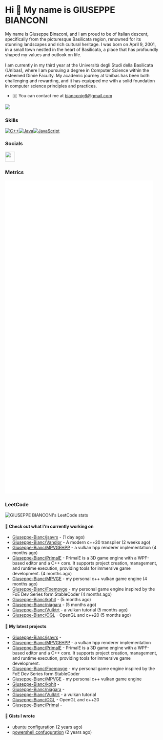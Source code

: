 Hi 👋 My name is GIUSEPPE BIANCONI
==================================

My name is Giuseppe Binaconi, and I am proud to be of Italian descent, specifically from the picturesque Basilicata region, renowned for its stunning landscapes and rich cultural heritage. I was born on April 9, 2001, in a small town nestled in the heart of Basilicata, a place that has profoundly shaped my values and outlook on life.<br><br>I am currently in my third year at the Università degli Studi della Basilicata (Unibas), where I am pursuing a degree in Computer Science within the esteemed Dimie Faculty. My academic journey at Unibas has been both challenging and rewarding, and it has equipped me with a solid foundation in computer science principles and practices.

* ✉️  You can contact me at [bianconig6@gmail.com](mailto:bianconig6@gmail.com)

<a href="https://www.github.com/Giuseppe-Bianc" target="_blank" rel="noreferrer"><img
src="https://img.shields.io/github/followers/Giuseppe-Bianc?logo=github&style=for-the-badge&color=0891b2&labelColor=1c1917" /></a>

### Skills

<p align="left">
<a href="https://docs.microsoft.com/en-us/cpp/?view=msvc-170" target="_blank" rel="noreferrer"><img src="https://raw.githubusercontent.com/danielcranney/readme-generator/main/public/icons/skills/cplusplus-colored.svg" width="36" height="36" alt="C++" /></a><a href="https://www.oracle.com/java/" target="_blank" rel="noreferrer"><img src="https://raw.githubusercontent.com/danielcranney/readme-generator/main/public/icons/skills/java-colored.svg" width="36" height="36" alt="Java" /></a><a href="https://developer.mozilla.org/en-US/docs/Web/JavaScript" target="_blank" rel="noreferrer"><img src="https://raw.githubusercontent.com/danielcranney/readme-generator/main/public/icons/skills/javascript-colored.svg" width="36" height="36" alt="JavaScript" /></a>
</p>

### Socials

<p align="left"> <a href="https://www.github.com/Giuseppe-Bianc" target="_blank" rel="noreferrer"> <picture> <source media="(prefers-color-scheme: dark)" srcset="https://raw.githubusercontent.com/danielcranney/readme-generator/main/public/icons/socials/github-dark.svg" /> <source media="(prefers-color-scheme: light)" srcset="https://raw.githubusercontent.com/danielcranney/readme-generator/main/public/icons/socials/github.svg" /> <img src="https://raw.githubusercontent.com/danielcranney/readme-generator/main/public/icons/socials/github.svg" width="32" height="32" /> </picture> </a></p>

### Metrics
![Metrics](/github-metrics.svg)

### LeetCode

![GIUSEPPE BIANCONI's LeetCode stats](https://leetcode-badge-sage.vercel.app/badge/Giuseppe-Bianc?theme=neutral)


#### 👷 Check out what I'm currently working on

- [Giuseppe-Bianc/jsavrs](https://github.com/Giuseppe-Bianc/jsavrs) -  (1 day ago)
- [Giuseppe-Bianc/Vandior](https://github.com/Giuseppe-Bianc/Vandior) - A modern c&#43;&#43;20 transpiler (2 weeks ago)
- [Giuseppe-Bianc/MPVGEHPP](https://github.com/Giuseppe-Bianc/MPVGEHPP) - a vulkan  hpp  renderer implementation (4 months ago)
- [Giuseppe-Bianc/PrimalE](https://github.com/Giuseppe-Bianc/PrimalE) - PrimalE is a 3D game engine with a WPF-based editor and a C&#43;&#43; core. It supports project creation, management, and runtime execution, providing tools for immersive game development. (4 months ago)
- [Giuseppe-Bianc/MPVGE](https://github.com/Giuseppe-Bianc/MPVGE) - my personal c&#43;&#43; vulkan game  engine (4 months ago)
- [Giuseppe-Bianc/Foempvge](https://github.com/Giuseppe-Bianc/Foempvge) - my  personal game  engine inspired by  the  FoE Dev Series form StableCoder (4 months ago)
- [Giuseppe-Bianc/kohit](https://github.com/Giuseppe-Bianc/kohit) -  (5 months ago)
- [Giuseppe-Bianc/niagara](https://github.com/Giuseppe-Bianc/niagara) -  (5 months ago)
- [Giuseppe-Bianc/Vulktrt](https://github.com/Giuseppe-Bianc/Vulktrt) - a vulkan tutorial (5 months ago)
- [Giuseppe-Bianc/OGL](https://github.com/Giuseppe-Bianc/OGL) - OpenGL and  c&#43;&#43;20 (5 months ago)

#### 🌱 My latest projects

- [Giuseppe-Bianc/jsavrs](https://github.com/Giuseppe-Bianc/jsavrs) - 
- [Giuseppe-Bianc/MPVGEHPP](https://github.com/Giuseppe-Bianc/MPVGEHPP) - a vulkan  hpp  renderer implementation
- [Giuseppe-Bianc/PrimalE](https://github.com/Giuseppe-Bianc/PrimalE) - PrimalE is a 3D game engine with a WPF-based editor and a C&#43;&#43; core. It supports project creation, management, and runtime execution, providing tools for immersive game development.
- [Giuseppe-Bianc/Foempvge](https://github.com/Giuseppe-Bianc/Foempvge) - my  personal game  engine inspired by  the  FoE Dev Series form StableCoder
- [Giuseppe-Bianc/MPVGE](https://github.com/Giuseppe-Bianc/MPVGE) - my personal c&#43;&#43; vulkan game  engine
- [Giuseppe-Bianc/kohit](https://github.com/Giuseppe-Bianc/kohit) - 
- [Giuseppe-Bianc/niagara](https://github.com/Giuseppe-Bianc/niagara) - 
- [Giuseppe-Bianc/Vulktrt](https://github.com/Giuseppe-Bianc/Vulktrt) - a vulkan tutorial
- [Giuseppe-Bianc/OGL](https://github.com/Giuseppe-Bianc/OGL) - OpenGL and  c&#43;&#43;20
- [Giuseppe-Bianc/Primal](https://github.com/Giuseppe-Bianc/Primal) - 





#### 📓 Gists I wrote

- [ubuntu configuration](https://gist.github.com/69a7278c6e627ef9135e5c707290db1a) (2 years ago)
- [powershell confuguration](https://gist.github.com/04fd62a389ef6ec20deb5d8a05af6bb9) (2 years ago)


